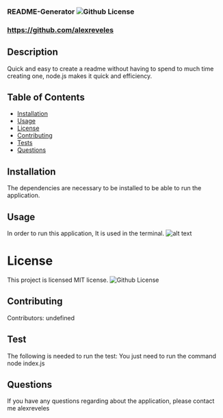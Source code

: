 
  
  ### README-Generator ![Github License](https://img.shields.io/badge/license-MIT-red.svg)
  ### https://github.com/alexreveles
  ## Description
  Quick and easy to create a readme without having to spend to much time creating one, node.js makes it quick and efficiency.
  ##  Table of Contents
  * [Installation](#installation)
  * [Usage](#usage)
  * [License](#License)
  * [Contributing](#contributing)
  * [Tests](#Tests)
  * [Questions](#questions)
  ## Installation
  The dependencies are necessary to be installed to be able to run the application.
  ## Usage
  In order to run this application, It is used in the terminal.
  ![alt text](assets/images/screenshot.png)
  # License
  This project is  licensed MIT license.
  ![Github License](https://img.shields.io/badge/license-MIT-red.svg)
  ## Contributing
  Contributors: undefined
  ## Test
  The following is needed to run the test: You just need to run the command node index.js
  ## Questions
  If you have any questions regarding about the application, please contact me alexreveles
